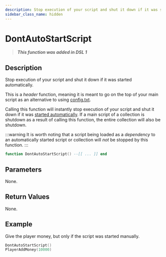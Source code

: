 ```yaml
---
description: Stop execution of your script and shut it down if it was started automatically.
sidebar_class_name: hidden
---
```


# DontAutoStartScript

> **_This function was added in DSL 1_**

## Description

Stop execution of your script and shut it down if it was started automatically.

This is a _header_ function, meaning it is meant to go on the top of your main script as an alternative to using [config.txt](/docs/dsl-reference/basic-concepts/collections#config).

Calling this function will instantly stop execution of your script and shut it down if it was [started automatically](/docs/dsl-reference/basic-concepts/collections#startup). If a main script of a collection is shutdown as a result of calling this function, the entire collection will also be shutdown.

:::warning
It is worth noting that a script being loaded as a _dependency_ to an automatically started script or collection will _not_ be stopped by this function.
:::

```lua
function DontAutoStartScript() --[[ ... ]] end
```

## Parameters

None.

## Return Values

None.

## Example

Give the player money, but only if the script was started manually.

```lua
DontAutoStartScript()
PlayerAddMoney(10000)
```
